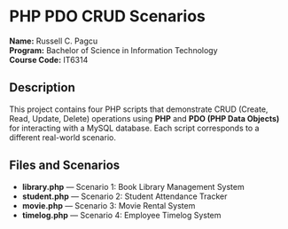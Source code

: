 # PHP PDO CRUD Scenarios

**Name:** Russell C. Pagcu  
**Program:** Bachelor of Science in Information Technology  
**Course Code:** IT6314

## Description

This project contains four PHP scripts that demonstrate CRUD (Create, Read, Update, Delete) operations using **PHP** and **PDO (PHP Data Objects)** for interacting with a MySQL database. Each script corresponds to a different real-world scenario.

## Files and Scenarios

- **library.php** — Scenario 1: Book Library Management System  
- **student.php** — Scenario 2: Student Attendance Tracker  
- **movie.php** — Scenario 3: Movie Rental System  
- **timelog.php** — Scenario 4: Employee Timelog System


